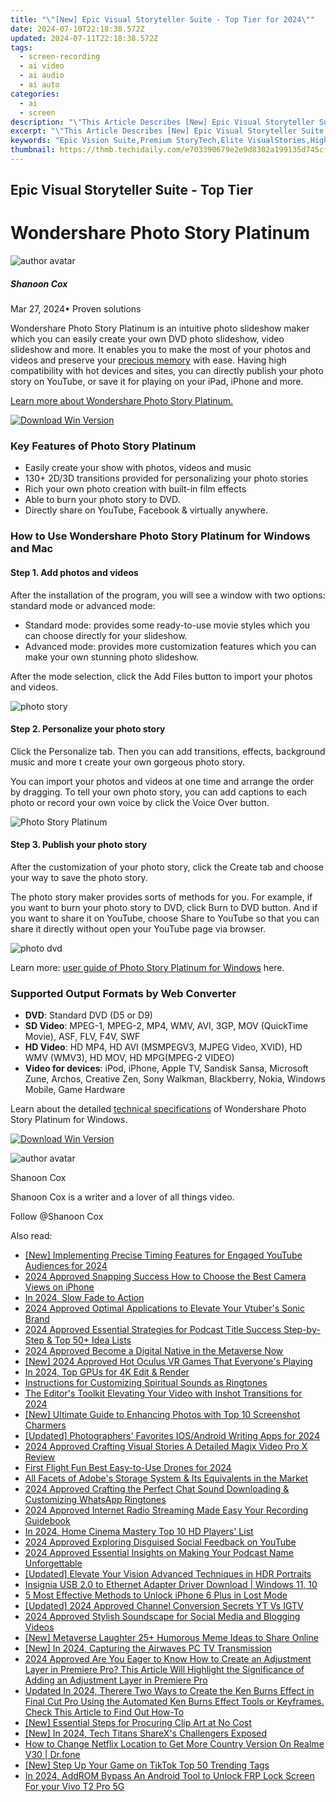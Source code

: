 ```yaml
---
title: "\"[New] Epic Visual Storyteller Suite - Top Tier for 2024\""
date: 2024-07-10T22:18:38.572Z
updated: 2024-07-11T22:18:38.572Z
tags: 
  - screen-recording
  - ai video
  - ai audio
  - ai auto
categories: 
  - ai
  - screen
description: "\"This Article Describes [New] Epic Visual Storyteller Suite - Top Tier for 2024\""
excerpt: "\"This Article Describes [New] Epic Visual Storyteller Suite - Top Tier for 2024\""
keywords: "Epic Vision Suite,Premium StoryTech,Elite VisualStories,HighEnd StorySuite,Ultimate VisualTale,TopVisualStoryteller,Masterclass EpicVision"
thumbnail: https://thmb.techidaily.com/e703390679e2e9d8302a199135d745cf8f0f1e64473e58f7a002cd7e0675d8bb.jpg
---
```


## Epic Visual Storyteller Suite - Top Tier

# Wondershare Photo Story Platinum

![author avatar](https://images.wondershare.com/filmora/article-images/shannon-cox.jpg)

##### Shanoon Cox

 Mar 27, 2024• Proven solutions

Wondershare Photo Story Platinum is an intuitive photo slideshow maker which you can easily create your own DVD photo slideshow, video slideshow and more. It enables you to make the most of your photos and videos and preserve your [precious memory](https://tools.techidaily.com/wondershare/filmora/download/) with ease. Having high compatibility with hot devices and sites, you can directly publish your photo story on YouTube, or save it for playing on your iPad, iPhone and more.

[Learn more about Wondershare Photo Story Platinum.](https://tools.techidaily.com/wondershare/dvd-slideshow-builder-deluxe/download/)

[![Download Win Version](https://images.wondershare.com/style/images/download-btn-win.png)](https://download.wondershare.com/dsb%5Fdeluxe%5Ffull18.exe)

### Key Features of Photo Story Platinum

* Easily create your show with photos, videos and music
* 130+ 2D/3D transitions provided for personalizing your photo stories
* Rich your own photo creation with built-in film effects
* Able to burn your photo story to DVD.
* Directly share on YouTube, Facebook & virtually anywhere.

### How to Use Wondershare Photo Story Platinum for Windows and Mac

#### Step 1\. Add photos and videos

After the installation of the program, you will see a window with two options: standard mode or advanced mode:

* Standard mode: provides some ready-to-use movie styles which you can choose directly for your slideshow.
* Advanced mode: provides more customization features which you can make your own stunning photo slideshow.

After the mode selection, click the Add Files button to import your photos and videos.

![photo story](https://images.wondershare.com/guide/images/dvd-slideshow-builder-deluxe-ug1.jpg)

#### Step 2\. Personalize your photo story

Click the Personalize tab. Then you can add transitions, effects, background music and more t create your own gorgeous photo story.

You can import your photos and videos at one time and arrange the order by dragging. To tell your own photo story, you can add captions to each photo or record your own voice by click the Voice Over button.

![Photo Story Platinum](https://images.wondershare.com/guide/images/dvd-slideshow-builder-deluxe-ug2.jpg)

#### Step 3\. Publish your photo story

After the customization of your photo story, click the Create tab and choose your way to save the photo story.

The photo story maker provides sorts of methods for you. For example, if you want to burn your photo story to DVD, click Burn to DVD button. And if you want to share it on YouTube, choose Share to YouTube so that you can share it directly without open your YouTube page via browser.

![photo dvd](https://images.wondershare.com/guide/images/dvd-slideshow-builder-deluxe-ug3.jpg)

Learn more: [user guide of Photo Story Platinum for Windows](https://tools.techidaily.com/wondershare/dvd-slideshow-builder-deluxe/download/) here.

### Supported Output Formats by Web Converter

* **DVD**: Standard DVD (D5 or D9)
* **SD Video**: MPEG-1, MPEG-2, MP4, WMV, AVI, 3GP, MOV (QuickTime Movie), ASF, FLV, F4V, SWF
* **HD Video**: HD MP4, HD AVI (MSMPEGV3, MJPEG Video, XVID), HD WMV (WMV3), HD MOV, HD MPG(MPEG-2 VIDEO)
* **Video for devices**: iPod, iPhone, Apple TV, Sandisk Sansa, Microsoft Zune, Archos, Creative Zen, Sony Walkman, Blackberry, Nokia, Windows Mobile, Game Hardware

Learn about the detailed [technical specifications](https://tools.techidaily.com/wondershare/dvd-slideshow-builder-deluxe/download/) of Wondershare Photo Story Platinum for Windows.

[![Download Win Version](https://images.wondershare.com/style/images/download-btn-win.png)](https://download.wondershare.com/dsb%5Fdeluxe%5Ffull18.exe)

![author avatar](https://images.wondershare.com/filmora/article-images/shannon-cox.jpg)

Shanoon Cox

Shanoon Cox is a writer and a lover of all things video.

Follow @Shanoon Cox


<ins class="adsbygoogle"
     style="display:block"
     data-ad-format="autorelaxed"
     data-ad-client="ca-pub-7571918770474297"
     data-ad-slot="1223367746"></ins>



<ins class="adsbygoogle"
     style="display:block"
     data-ad-client="ca-pub-7571918770474297"
     data-ad-slot="8358498916"
     data-ad-format="auto"
     data-full-width-responsive="true"></ins>




<span class="atpl-alsoreadstyle">Also read:</span>
<div><ul>
<li><a href="https://article-tips.techidaily.com/new-implementing-precise-timing-features-for-engaged-youtube-audiences-for-2024/"><u>[New] Implementing Precise Timing Features for Engaged YouTube Audiences for 2024</u></a></li>
<li><a href="https://article-tips.techidaily.com/2024-approved-snapping-success-how-to-choose-the-best-camera-views-on-iphone/"><u>2024 Approved  Snapping Success  How to Choose the Best Camera Views on iPhone</u></a></li>
<li><a href="https://article-tips.techidaily.com/in-2024-slow-fade-to-action/"><u>In 2024, Slow Fade to Action</u></a></li>
<li><a href="https://article-tips.techidaily.com/2024-approved-optimal-applications-to-elevate-your-vtubers-sonic-brand/"><u>2024 Approved  Optimal Applications to Elevate Your Vtuber's Sonic Brand</u></a></li>
<li><a href="https://article-tips.techidaily.com/2024-approved-essential-strategies-for-podcast-title-success-step-by-step-and-top-50plus-idea-lists/"><u>2024 Approved  Essential Strategies for Podcast Title Success  Step-by-Step & Top 50+ Idea Lists</u></a></li>
<li><a href="https://article-tips.techidaily.com/2024-approved-become-a-digital-native-in-the-metaverse-now/"><u>2024 Approved  Become a Digital Native in the Metaverse Now</u></a></li>
<li><a href="https://article-tips.techidaily.com/new-2024-approved-hot-oculus-vr-games-that-everyones-playing/"><u>[New] 2024 Approved  Hot Oculus VR Games That Everyone's Playing</u></a></li>
<li><a href="https://article-tips.techidaily.com/in-2024-top-gpus-for-4k-edit-and-render/"><u>In 2024, Top GPUs for 4K Edit & Render</u></a></li>
<li><a href="https://article-tips.techidaily.com/instructions-for-customizing-spiritual-sounds-as-ringtones/"><u>Instructions for Customizing Spiritual Sounds as Ringtones</u></a></li>
<li><a href="https://article-tips.techidaily.com/the-editors-toolkit-elevating-your-video-with-inshot-transitions-for-2024/"><u>The Editor's Toolkit  Elevating Your Video with Inshot Transitions for 2024</u></a></li>
<li><a href="https://article-tips.techidaily.com/new-ultimate-guide-to-enhancing-photos-with-top-10-screenshot-charmers/"><u>[New] Ultimate Guide to Enhancing Photos with Top 10 Screenshot Charmers</u></a></li>
<li><a href="https://article-tips.techidaily.com/updated-photographers-favorites-iosandroid-writing-apps-for-2024/"><u>[Updated] Photographers' Favorites  IOS/Android Writing Apps for 2024</u></a></li>
<li><a href="https://article-tips.techidaily.com/2024-approved-crafting-visual-stories-a-detailed-magix-video-pro-x-review/"><u>2024 Approved  Crafting Visual Stories  A Detailed Magix Video Pro X Review</u></a></li>
<li><a href="https://article-tips.techidaily.com/first-flight-fun-best-easy-to-use-drones-for-2024/"><u>First Flight Fun  Best Easy-to-Use Drones for 2024</u></a></li>
<li><a href="https://article-tips.techidaily.com/all-facets-of-adobes-storage-system-and-its-equivalents-in-the-market/"><u>All Facets of Adobe's Storage System & Its Equivalents in the Market</u></a></li>
<li><a href="https://article-tips.techidaily.com/2024-approved-crafting-the-perfect-chat-sound-downloading-and-customizing-whatsapp-ringtones/"><u>2024 Approved  Crafting the Perfect Chat Sound  Downloading & Customizing WhatsApp Ringtones</u></a></li>
<li><a href="https://article-tips.techidaily.com/2024-approved-internet-radio-streaming-made-easy-your-recording-guidebook/"><u>2024 Approved  Internet Radio Streaming Made Easy  Your Recording Guidebook</u></a></li>
<li><a href="https://article-tips.techidaily.com/in-2024-home-cinema-mastery-top-10-hd-players-list/"><u>In 2024, Home Cinema Mastery  Top 10 HD Players' List</u></a></li>
<li><a href="https://article-tips.techidaily.com/2024-approved-exploring-disguised-social-feedback-on-youtube/"><u>2024 Approved  Exploring Disguised Social Feedback on YouTube</u></a></li>
<li><a href="https://article-tips.techidaily.com/2024-approved-essential-insights-on-making-your-podcast-name-unforgettable/"><u>2024 Approved  Essential Insights on Making Your Podcast Name Unforgettable</u></a></li>
<li><a href="https://article-tips.techidaily.com/updated-elevate-your-vision-advanced-techniques-in-hdr-portraits/"><u>[Updated] Elevate Your Vision  Advanced Techniques in HDR Portraits</u></a></li>
<li><a href="https://driver-install.techidaily.com/insignia-usb-20-to-ethernet-adapter-driver-download-windows-11-10/"><u>Insignia USB 2.0 to Ethernet Adapter Driver Download | Windows 11, 10</u></a></li>
<li><a href="https://ios-unlock.techidaily.com/5-most-effective-methods-to-unlock-iphone-6-plus-in-lost-mode-by-drfone-ios/"><u>5 Most Effective Methods to Unlock iPhone 6 Plus in Lost Mode</u></a></li>
<li><a href="https://facebook-video-footage.techidaily.com/updated-2024-approved-channel-conversion-secrets-yt-vs-igtv/"><u>[Updated] 2024 Approved  Channel Conversion Secrets  YT Vs IGTV</u></a></li>
<li><a href="https://audio-editing.techidaily.com/2024-approved-stylish-soundscape-for-social-media-and-blogging-videos/"><u>2024 Approved Stylish Soundscape for Social Media and Blogging Videos</u></a></li>
<li><a href="https://extra-skills.techidaily.com/new-metaverse-laughter-25plus-humorous-meme-ideas-to-share-online/"><u>[New] Metaverse Laughter  25+ Humorous Meme Ideas to Share Online</u></a></li>
<li><a href="https://on-screen-recording.techidaily.com/new-in-2024-capturing-the-airwaves-pc-tv-transmission/"><u>[New] In 2024, Capturing the Airwaves  PC TV Transmission</u></a></li>
<li><a href="https://ai-video-editing.techidaily.com/2024-approved-are-you-eager-to-know-how-to-create-an-adjustment-layer-in-premiere-pro-this-article-will-highlight-the-significance-of-adding-an-adjustment-l/"><u>2024 Approved Are You Eager to Know How to Create an Adjustment Layer in Premiere Pro? This Article Will Highlight the Significance of Adding an Adjustment Layer in Premiere Pro</u></a></li>
<li><a href="https://video-ai-editor.techidaily.com/updated-in-2024-therere-two-ways-to-create-the-ken-burns-effect-in-final-cut-pro-using-the-automated-ken-burns-effect-tools-or-keyframes-check-this-article-/"><u>Updated In 2024, Therere Two Ways to Create the Ken Burns Effect in Final Cut Pro Using the Automated Ken Burns Effect Tools or Keyframes. Check This Article to Find Out How-To</u></a></li>
<li><a href="https://fox-blue.techidaily.com/new-essential-steps-for-procuring-clip-art-at-no-cost/"><u>[New] Essential Steps for Procuring Clip Art at No Cost</u></a></li>
<li><a href="https://screen-video-capture.techidaily.com/new-in-2024-tech-titans-sharexs-challengers-exposed/"><u>[New] In 2024, Tech Titans  ShareX's Challengers Exposed</u></a></li>
<li><a href="https://fake-location.techidaily.com/how-to-change-netflix-location-to-get-more-country-version-on-realme-v30-drfone-by-drfone-virtual-android/"><u>How to Change Netflix Location to Get More Country Version On Realme V30 | Dr.fone</u></a></li>
<li><a href="https://tiktok-videos.techidaily.com/new-step-up-your-game-on-tiktok-top-50-trending-tags/"><u>[New] Step Up Your Game on TikTok  Top 50 Trending Tags</u></a></li>
<li><a href="https://bypass-frp.techidaily.com/in-2024-addrom-bypass-an-android-tool-to-unlock-frp-lock-screen-for-your-vivo-t2-pro-5g-by-drfone-android/"><u>In 2024, AddROM Bypass An Android Tool to Unlock FRP Lock Screen For your Vivo T2 Pro 5G</u></a></li>
</ul></div>
